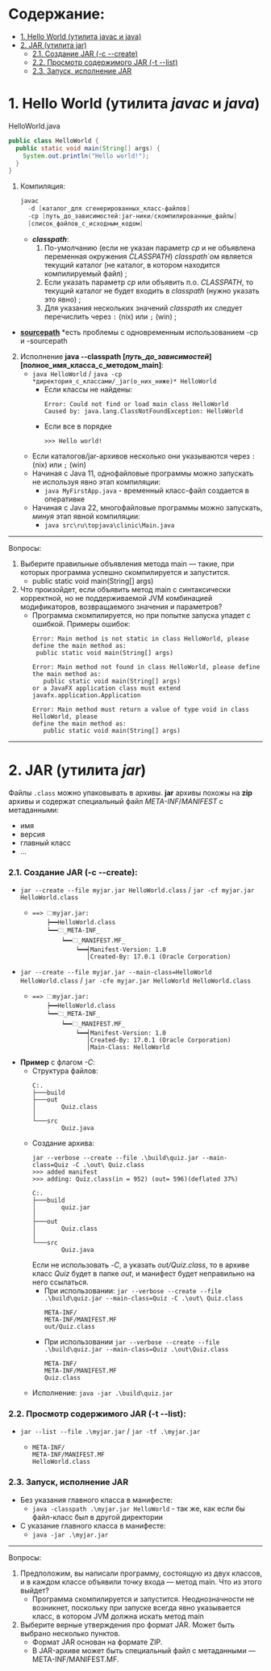 # Содержание:
+ [1. Hello World (утилита javac и java)](#1-hello-world-утилита-javac-и-java)
+ [2. JAR (утилита jar)](#2-jar-утилита-jar)
  + [2.1. Создание JAR (-c --create)](#21-создание-jar--c---create)
  + [2.2. Просмотр содержимого JAR (-t --list)](#22-просмотр-содержимого-jar--t---list)
  + [2.3. Запуск, исполнение JAR](#23-запуск-исполнение-jar)

# 1. Hello World (утилита _javac_ и _java_)
HelloWorld.java
```java
public class HelloWorld {
  public static void main(String[] args) {
    System.out.println("Hello world!");
  }
}
```
1. Компиляция:
    ```powershell
    javac
      -d [каталог_для сгенерированных_класс-файлов]
      -cp [путь_до_зависимостей:jar-ники/скомпилированные_файлы]
      [список_файлов_с_исходным_кодом]
    ```
    + **_classpath_**:
      1. По-умолчанию (если не указан параметр _cp_ и не объявлена переменная окружения _CLASSPATH_) _classpath_`ом является текущий каталог (не каталог, в котором находится компилируемый файл) ;
      2. Если указать параметр _cp_ или объявить п.о. _CLASSPATH_, то текущий каталог не будет входить в _classpath_ (нужно указать это явно) ;
      3. Для указания нескольких значений _classpath_ их следует перечислить через `:` (nix) или `;` (win) ;
  + [**sourcepath**](https://habr.com/ru/articles/755654/) *есть проблемы с одновременным использованием -cp и -sourcepath
    
2. Исполнение **java --classpath [_путь_до_зависимостей_] [полное_имя_класса_c_методом_main]**:
   + `java HelloWorld` / `java -cp *директория_с_классами/_jar(о_них_ниже)* HelloWorld `
     + Если классы не найдены:
       ```
       Error: Could not find or load main class HelloWorld
       Caused by: java.lang.ClassNotFoundException: HelloWorld
       ```
     + Если все в порядке
        ```
        >>> Hello world!
        ```
   + Если каталогов/jar-архивов несколько они указываются через `:` (nix) или `;` (win)
   + Начиная с Java 11, однофайловые программы можно запускать не используя явно этап компиляции:
     + `java MyFirstApp.java` - временный класс-файл создается в оперативке
   + Начиная с Java 22, многофайловые программы можно запускать, _минуя_ этап явной компиляции:
     + `java src\ru\topjava\clinic\Main.java`
---
Вопросы:
  1. Выберите правильные объявления метода main — такие, при которых программа успешно скомпилируется и запустится.
      + public static void main(String[] args)
  2. Что произойдет, если объявить метод main с синтаксически корректной, но не поддерживаемой JVM комбинацией модификаторов, возвращаемого значения и параметров?
      + Программа скомпилируется, но при попытке запуска упадет с ошибкой. Примеры ошибок:
        ```
        Error: Main method is not static in class HelloWorld, please define the main method as:
         public static void main(String[] args)
        ```
        ```
        Error: Main method not found in class HelloWorld, please define the main method as:
           public static void main(String[] args)
        or a JavaFX application class must extend javafx.application.Application
        ```
        ```
        Error: Main method must return a value of type void in class HelloWorld, please
        define the main method as:
           public static void main(String[] args)
        ```
---
# 2. JAR (утилита _jar_)
Файлы `.class` можно упаковывать в архивы.
**jar** архивы похожы на **zip** архивы и содержат специальный файл _META-INF_/_MANIFEST_ с метаданными:
  + имя
  + версия
  + главный класс
  + ...

### 2.1. Создание JAR (-c --create):
+ `jar --create --file myjar.jar HelloWorld.class` / `jar -cf myjar.jar HelloWorld.class`
  + ```
    ==> 🗀myjar.jar:
        ┝━━HelloWorld.class
        ┕━━🗀_META-INF_
            ┕━━🗀_MANIFEST.MF_
                ┕━━┥Manifest-Version: 1.0
                   │Created-By: 17.0.1 (Oracle Corporation)
    ```
+ `jar --create --file myjar.jar --main-class=HelloWorld HelloWorld.class` / `jar -cfe myjar.jar HelloWorld HelloWorld.class`
  + ```
    ==> 🗀myjar.jar:
        ┝━━HelloWorld.class
        ┕━━🗀_META-INF_
            ┕━━🗀_MANIFEST.MF_
                ┕━━┥Manifest-Version: 1.0
                   │Created-By: 17.0.1 (Oracle Corporation)
                   │Main-Class: HelloWorld
    ```
+ **Пример** с флагом _-С_:
  + Структура файлов:
    ```
    C:.
    ├───build
    ├───out
    │       Quiz.class
    │
    └───src
            Quiz.java
    ```
  + Создание архива:
    ```
    jar --verbose --create --file .\build\quiz.jar --main-class=Quiz -C .\out\ Quiz.class
    >>> added manifest
    >>> adding: Quiz.class(in = 952) (out= 596)(deflated 37%)
    ```
    ```
    C:.
    ├───build
    │       quiz.jar
    │
    ├───out
    │       Quiz.class
    │
    └───src
            Quiz.java
    ```
    Если не использовать _-C_, а указать _out/Quiz.class_, то в архиве класс _Quiz_ будет в папке _out_, и манифест будет неправильно на него ссылаться.
    + При использовании: `jar --verbose --create --file .\build\quiz.jar --main-class=Quiz -C .\out\ Quiz.class`
      ```
      META-INF/
      META-INF/MANIFEST.MF
      out/Quiz.class
      ```
    + При использовании `jar --verbose --create --file .\build\quiz.jar --main-class=Quiz .\out\Quiz.class`
      ```
      META-INF/
      META-INF/MANIFEST.MF
      Quiz.class
      ```
  + Исполнение:
  `java -jar .\build\quiz.jar`
### 2.2. Просмотр содержимого JAR (-t --list):
+ `jar --list --file .\myjar.jar` / `jar -tf .\myjar.jar`
  + ```
    META-INF/
    META-INF/MANIFEST.MF
    HelloWorld.class
    ```
### 2.3. Запуск, исполнение JAR
+ Без указания главного класса в манифесте:
  + `java -classpath .\myjar.jar HelloWorld` - так же, как если бы файл-класс был в другой директории
+ С указание главного класса в манифесте:
  + `java -jar .\myjar.jar` 
---
Вопросы:
  1. Предположим, вы написали программу, состоящую из двух классов, и в каждом классе объявили точку входа — метод main. Что из этого выйдет?
      + Программа скомпилируется и запустится. Неоднозначности не возникнет, поскольку при запуске всегда явно указывается класс, в котором JVM должна искать метод main
  2. Выберите верные утверждения про формат JAR. Может быть выбрано несколько пунктов.
      + Формат JAR основан на формате ZIP.
      + В JAR-архиве может быть специальный файл с метаданными — META-INF/MANIFEST.MF.
